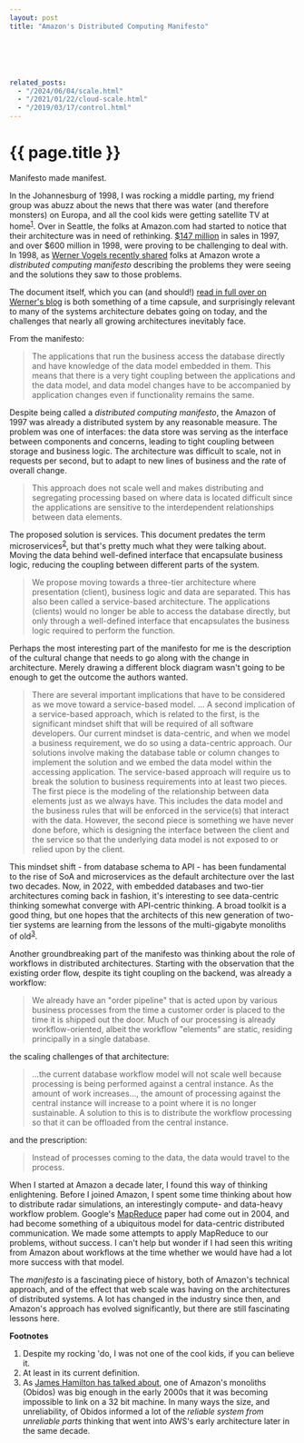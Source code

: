 ```yaml
---
layout: post
title: "Amazon's Distributed Computing Manifesto"






related_posts:
  - "/2024/06/04/scale.html"
  - "/2021/01/22/cloud-scale.html"
  - "/2019/03/17/control.html"
---
```

{{ page.title }}
================

<p class="meta">Manifesto made manifest.</p>

In the Johannesburg of 1998, I was rocking a middle parting, my friend group was abuzz about the news that there was water (and therefore monsters) on Europa, and all the cool kids were getting satellite TV at home<sup>[1](#foot1)</sup>. Over in Seattle, the folks at Amazon.com had started to notice that their architecture was in need of rethinking. [$147 million](https://d18rn0p25nwr6d.cloudfront.net/CIK-0001018724/96985bfb-79b1-41e9-b552-fd5ad5af6fd3.pdf) in sales in 1997, and over $600 million in 1998, were proving to be challenging to deal with. In 1998, as [Werner Vogels recently shared](https://www.allthingsdistributed.com/2022/11/amazon-1998-distributed-computing-manifesto.html) folks at Amazon wrote a *distributed computing manifesto* describing the problems they were seeing and the solutions they saw to those problems.

The document itself, which you can (and should!) [read in full over on Werner's blog](https://www.allthingsdistributed.com/2022/11/amazon-1998-distributed-computing-manifesto.html) is both something of a time capsule, and surprisingly relevant to many of the systems architecture debates going on today, and the challenges that nearly all growing architectures inevitably face.

From the manifesto:

> The applications that run the business access the database directly and have knowledge of the data model embedded in them. This means that there is a very tight coupling between the applications and the data model, and data model changes have to be accompanied by application changes even if functionality remains the same.

Despite being called a *distributed computing manifesto*, the Amazon of 1997 was already a distributed system by any reasonable measure. The problem was one of interfaces: the data store was serving as the interface between components and concerns, leading to tight coupling between storage and business logic. The architecture was difficult to scale, not in requests per second, but to adapt to new lines of business and the rate of overall change.

> This approach does not scale well and makes distributing and segregating processing based on where data is located difficult since the applications are sensitive to the interdependent relationships between data elements.

The proposed solution is services. This document predates the term microservices<sup>[2](#foot2)</sup>, but that's pretty much what they were talking about. Moving the data behind well-defined interface that encapsulate business logic, reducing the coupling between different parts of the system.

> We propose moving towards a three-tier architecture where presentation (client), business logic and data are separated. This has also been called a service-based architecture. The applications (clients) would no longer be able to access the database directly, but only through a well-defined interface that encapsulates the business logic required to perform the function.

Perhaps the most interesting part of the manifesto for me is the description of the cultural change that needs to go along with the change in architecture. Merely drawing a different block diagram wasn't going to be enough to get the outcome the authors wanted.

> There are several important implications that have to be considered as we move toward a service-based model.
> ...
> A second implication of a service-based approach, which is related to the first, is the significant mindset shift that will be required of all software developers. Our current mindset is data-centric, and when we model a business requirement, we do so using a data-centric approach. Our solutions involve making the database table or column changes to implement the solution and we embed the data model within the accessing application. The service-based approach will require us to break the solution to business requirements into at least two pieces. The first piece is the modeling of the relationship between data elements just as we always have. This includes the data model and the business rules that will be enforced in the service(s) that interact with the data. However, the second piece is something we have never done before, which is designing the interface between the client and the service so that the underlying data model is not exposed to or relied upon by the client.

This mindset shift - from database schema to API - has been fundamental to the rise of SoA and microservices as the default architecture over the last two decades. Now, in 2022, with embedded databases and two-tier architectures coming back in fashion, it's interesting to see data-centric thinking somewhat converge with API-centric thinking. A broad toolkit is a good thing, but one hopes that the architects of this new generation of two-tier systems are learning from the lessons of the multi-gigabyte monoliths of old<sup>[3](#foot3)</sup>.

Another groundbreaking part of the manifesto was thinking about the role of workflows in distributed architectures. Starting with the observation that the existing order flow, despite its tight coupling on the backend, was already a workflow:

> We already have an "order pipeline" that is acted upon by various business processes from the time a customer order is placed to the time it is shipped out the door. Much of our processing is already workflow-oriented, albeit the workflow "elements" are static, residing principally in a single database. 

the scaling challenges of that architecture:

> ...the current database workflow model will not scale well because processing is being performed against a central instance. As the amount of work increases..., the amount of processing against the central instance will increase to a point where it is no longer sustainable. A solution to this is to distribute the workflow processing so that it can be offloaded from the central instance.

and the prescription:

> Instead of processes coming to the data, the data would travel to the process.

When I started at Amazon a decade later, I found this way of thinking enlightening. Before I joined Amazon, I spent some time thinking about how to distribute radar simulations, an interestingly compute- and data-heavy workflow problem. Google's [MapReduce](http://static.googleusercontent.com/media/research.google.com/es/us/archive/mapreduce-osdi04.pdf) paper had come out in 2004, and had become something of a ubiquitous model for data-centric distributed communication. We made some attempts to apply MapReduce to our problems, without success. I can't help but wonder if I had seen this writing from Amazon about workflows at the time whether we would have had a lot more success with that model.

The *manifesto* is a fascinating piece of history, both of Amazon's technical approach, and of the effect that web scale was having on the architectures of distributed systems. A lot has changed in the industry since then, and Amazon's approach has evolved significantly, but there are still fascinating lessons here.

**Footnotes**

1. <a name="foot1"></a> Despite my rocking 'do, I was not one of the cool kids, if you can believe it.
2. <a name="foot2"></a> At least in its current definition. 
3. <a name="foot3"></a> As [James Hamilton has talked about](http://hpts.ws/papers/2022/JamesHamilton20221010.pdf), one of Amazon's monoliths (Obidos) was big enough in the early 2000s that it was becoming impossible to link on a 32 bit machine. In many ways the size, and unreliability, of Obidos informed a lot of the *reliable system from unreliable parts* thinking that went into AWS's early architecture later in the same decade.